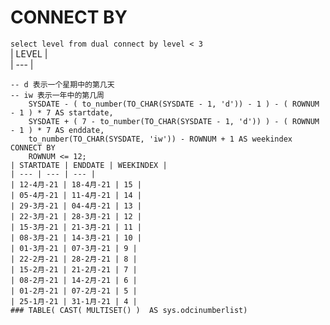 # CONNECT BY  
``` select level from dual connect by level < 3 ```  
| LEVEL |  
| --- |  
``` ORACLE  
-- d 表示一个星期中的第几天
-- iw 表示一年中的第几周
    SYSDATE - ( to_number(TO_CHAR(SYSDATE - 1, 'd')) - 1 ) - ( ROWNUM - 1 ) * 7 AS startdate,
    SYSDATE + ( 7 - to_number(TO_CHAR(SYSDATE - 1, 'd')) ) - ( ROWNUM - 1 ) * 7 AS enddate,
    to_number(TO_CHAR(SYSDATE, 'iw')) - ROWNUM + 1 AS weekindex
CONNECT BY
    ROWNUM <= 12;
| STARTDATE | ENDDATE | WEEKINDEX |  
| --- | --- | --- |
| 12-4月-21 | 18-4月-21 | 15 |
| 05-4月-21 | 11-4月-21 | 14 |
| 29-3月-21 | 04-4月-21 | 13 |
| 22-3月-21 | 28-3月-21 | 12 |
| 15-3月-21 | 21-3月-21 | 11 |
| 08-3月-21 | 14-3月-21 | 10 |
| 01-3月-21 | 07-3月-21 | 9 |
| 22-2月-21 | 28-2月-21 | 8 |
| 15-2月-21 | 21-2月-21 | 7 |
| 08-2月-21 | 14-2月-21 | 6 |
| 01-2月-21 | 07-2月-21 | 5 |
| 25-1月-21 | 31-1月-21 | 4 |
### TABLE( CAST( MULTISET() )  AS sys.odcinumberlist)   
